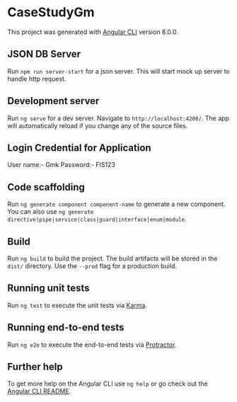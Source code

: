 # CaseStudyGm

This project was generated with [Angular CLI](https://github.com/angular/angular-cli) version 8.0.0.

## JSON DB Server
Run `npm run server-start` for a json server. This will start mock up server to handle http request.

## Development server

Run `ng serve` for a dev server. Navigate to `http://localhost:4200/`. The app will automatically reload if you change any of the source files.

## Login Credential for Application

User name:- Gmk
Password:- FIS123

## Code scaffolding

Run `ng generate component component-name` to generate a new component. You can also use `ng generate directive|pipe|service|class|guard|interface|enum|module`.

## Build

Run `ng build` to build the project. The build artifacts will be stored in the `dist/` directory. Use the `--prod` flag for a production build.

## Running unit tests

Run `ng test` to execute the unit tests via [Karma](https://karma-runner.github.io).

## Running end-to-end tests

Run `ng e2e` to execute the end-to-end tests via [Protractor](http://www.protractortest.org/).

## Further help

To get more help on the Angular CLI use `ng help` or go check out the [Angular CLI README](https://github.com/angular/angular-cli/blob/master/README.md).
